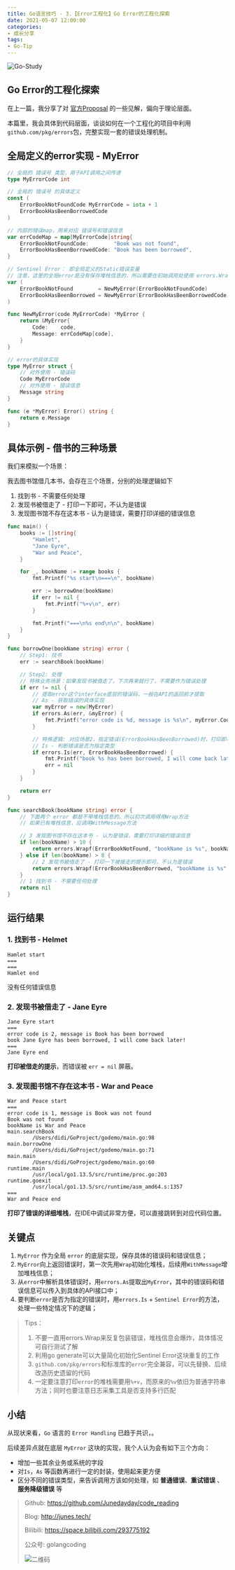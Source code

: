 ```yaml
---
title: Go语言技巧 - 3.【Error工程化】Go Error的工程化探索
date: 2021-05-07 12:00:00
categories: 
- 成长分享
tags:
- Go-Tip
---
```


![Go-Study](https://i.loli.net/2021/05/05/2bmr98tG3xDneL5.jpg)

## Go Error的工程化探索

在上一篇，我分享了对 [官方Proposal](https://go.googlesource.com/proposal/+/master/design/29934-error-values.md) 的一些见解，偏向于理论层面。

本篇里，我会具体到代码层面，谈谈如何在一个工程化的项目中利用`github.com/pkg/errors`包，完整实现一套的错误处理机制。



## 全局定义的error实现 - MyError

```go
// 全局的 错误号 类型，用于API调用之间传递
type MyErrorCode int

// 全局的 错误号 的具体定义
const (
	ErrorBookNotFoundCode MyErrorCode = iota + 1
	ErrorBookHasBeenBorrowedCode
)

// 内部的错误map，用来对应 错误号和错误信息
var errCodeMap = map[MyErrorCode]string{
	ErrorBookNotFoundCode:        "Book was not found",
	ErrorBookHasBeenBorrowedCode: "Book has been borrowed",
}

// Sentinel Error： 即全局定义的Static错误变量
// 注意，这里的全局error是没有保存堆栈信息的，所以需要在初始调用处使用 errors.Wrap
var (
	ErrorBookNotFound        = NewMyError(ErrorBookNotFoundCode)
	ErrorBookHasBeenBorrowed = NewMyError(ErrorBookHasBeenBorrowedCode)
)

func NewMyError(code MyErrorCode) *MyError {
	return &MyError{
		Code:    code,
		Message: errCodeMap[code],
	}
}

// error的具体实现
type MyError struct {
	// 对外使用 - 错误码
	Code MyErrorCode
	// 对外使用 - 错误信息
	Message string
}

func (e *MyError) Error() string {
	return e.Message
}
```



## 具体示例 - 借书的三种场景

我们来模拟一个场景：

我去图书馆借几本书，会存在三个场景，分别的处理逻辑如下

1. 找到书 - 不需要任何处理
2. 发现书被借走了 - 打印一下即可，不认为是错误
3. 发现图书馆不存在这本书 - 认为是错误，需要打印详细的错误信息

```go
func main() {
	books := []string{
		"Hamlet",
		"Jane Eyre",
		"War and Peace",
	}

	for _, bookName := range books {
		fmt.Printf("%s start\n===\n", bookName)

		err := borrowOne(bookName)
		if err != nil {
			fmt.Printf("%+v\n", err)
		}

		fmt.Printf("===\n%s end\n\n", bookName)
	}
}

func borrowOne(bookName string) error {
	// Step1: 找书
	err := searchBook(bookName)

	// Step2: 处理
	// 特殊业务场景：如果发现书被借走了，下次再来就行了，不需要作为错误处理
	if err != nil {
		// 提取error这个interface底层的错误码，一般在API的返回前才提取
		// As - 获取错误的具体实现
		var myError = new(MyError)
		if errors.As(err, &myError) {
			fmt.Printf("error code is %d, message is %s\n", myError.Code, myError.Message)
		}

		// 特殊逻辑: 对应场景2，指定错误(ErrorBookHasBeenBorrowed)时，打印即可，不返回错误
		// Is - 判断错误是否为指定类型
		if errors.Is(err, ErrorBookHasBeenBorrowed) {
			fmt.Printf("book %s has been borrowed, I will come back later!\n", bookName)
			err = nil
		}
	}

	return err
}

func searchBook(bookName string) error {
	// 下面两个 error 都是不带堆栈信息的，所以初次调用得用Wrap方法
	// 如果已有堆栈信息，应调用WithMessage方法

	// 3 发现图书馆不存在这本书 - 认为是错误，需要打印详细的错误信息
	if len(bookName) > 10 {
		return errors.Wrapf(ErrorBookNotFound, "bookName is %s", bookName)
	} else if len(bookName) > 8 {
		// 2 发现书被借走了 - 打印一下被接走的提示即可，不认为是错误
		return errors.Wrapf(ErrorBookHasBeenBorrowed, "bookName is %s", bookName)
	}
	// 1 找到书 - 不需要任何处理
	return nil
}
```



## 运行结果

### 1. 找到书 - Helmet

```shell
Hamlet start
===
===
Hamlet end
```

没有任何错误信息



### 2. 发现书被借走了 - Jane Eyre

```shell
Jane Eyre start
===
error code is 2, message is Book has been borrowed
book Jane Eyre has been borrowed, I will come back later!
===
Jane Eyre end
```

**打印被借走的提示**，而错误被 `err = nil` 屏蔽。



### 3. 发现图书馆不存在这本书 - War and Peace

```shell
War and Peace start
===
error code is 1, message is Book was not found
Book was not found
bookName is War and Peace
main.searchBook
        /Users/didi/GoProject/godemo/main.go:98
main.borrowOne
        /Users/didi/GoProject/godemo/main.go:71
main.main
        /Users/didi/GoProject/godemo/main.go:60
runtime.main
        /usr/local/go1.13.5/src/runtime/proc.go:203
runtime.goexit
        /usr/local/go1.13.5/src/runtime/asm_amd64.s:1357
===
War and Peace end
```

**打印了错误的详细堆栈**，在IDE中调试非常方便，可以直接跳转到对应代码位置。



## 关键点

1. `MyError` 作为全局 `error` 的底层实现，保存具体的错误码和错误信息；
2. `MyError`向上返回错误时，第一次先用`Wrap`初始化堆栈，后续用`WithMessage`增加堆栈信息；
3. 从`error`中解析具体错误时，用`errors.As`提取出`MyError`，其中的错误码和错误信息可以传入到具体的API接口中；
4. 要判断`error`是否为指定的错误时，用`errors.Is` + `Sentinel Error`的方法，处理一些特定情况下的逻辑；

> Tips：
>
> 1. 不要一直用errors.Wrap来反复包装错误，堆栈信息会爆炸，具体情况可自行测试了解
> 2. 利用go generate可以大量简化初始化Sentinel Error这块重复的工作
> 3. `github.com/pkg/errors`和标准库的`error`完全兼容，可以先替换、后续改造历史遗留的代码
> 4. 一定要注意打印`error`的堆栈需要用`%+v`，而原来的`%v`依旧为普通字符串方法；同时也要注意日志采集工具是否支持多行匹配



## 小结

从现状来看，`Go` 语言的 `Error Handling` 已趋于共识，。

后续差异点就在底层 `MyError` 这块的实现，我个人认为会有如下三个方向：

- 增加一些其余业务或系统的字段
- 对`Is`，`As` 等函数再进行一定的封装，使用起来更方便
- 区分不同的错误类型，来告诉调用方该如何处理，如 **普通错误**、**重试错误** 、**服务降级错误** 等



> Github: https://github.com/Junedayday/code_reading
>
> Blog: http://junes.tech/
>
> Bilibili: https://space.bilibili.com/293775192
>
> 公众号: golangcoding
>
>  ![二维码](https://i.loli.net/2021/02/28/RPzy7Hjc9GZ8I3e.jpg)

